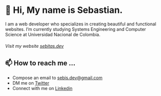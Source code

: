 # 👋 Hi, My name is Sebastian. 
I am a web developer who specializes in creating beautiful and functional websites. I’m currently studying Systems Engineering and Computer Science at Universidad Nacional de Colombia.
###### Visit my website [sebitas.dev](https://github.com/pandao/editor.md "Heading link")

## 📫 How to reach me ...
- Compose an email to sebis.dev@gmail.com
- DM me on [Twitter](https://twitter.com/Sebastian_naits)
- Connect with me on [Linkedin](https://www.linkedin.com/in/sebastian-casta%C3%B1eda-33490820b/)

